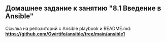 ## Домашнее задание к занятию "8.1 Введение в Ansible"

Ссылка на репозиторий с Ansible playbook и README.md:
**https://github.com/Owirtifo/ansible/tree/main/ansible1**